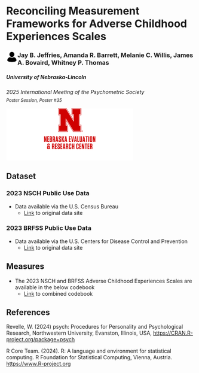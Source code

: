 # Reconciling Measurement Frameworks for Adverse Childhood Experiences Scales

### <img align="left" width="30" height="30" src="https://github.com/jjeffries13/APA_2023/blob/main/Images/4851855-200.png"> Jay B. Jeffries, Amanda R. Barrett, Melanie C. Willis, James A. Bovaird, Whitney P. Thomas 
<h5>University of Nebraska-Lincoln </h5> 

*2025 International Meeting of the Psychometric Society* <br>
<sub> *Poster Session, Poster #35* </sub> 

<img align = "center" src = "https://github.com/jjeffries13/classmaps_lpa/blob/main/Images/Nv_CEHS_NEAR_fullname_RGB.png" width="340" height="140">

## Dataset
### 2023 NSCH Public Use Data 
* Data available via the U.S. Census Bureau
  * [Link](https://www.census.gov/programs-surveys/nsch/data/datasets/nsch2023.html) to original data site
### 2023 BRFSS Public Use Data 
* Data available via the U.S. Centers for Disease Control and Prevention
  * [Link](https://www.cdc.gov/brfss/) to original data site
 
## Measures
* The 2023 NSCH and BRFSS Adverse Childhood Experiences Scales are available in the below codebook
  * [Link](https://github.com/jjeffries13/APA_2025/blob/main/codebook_IMPS.pdf) to combined codebook

## References
Revelle, W. (2024) psych: Procedures for Personality and Psychological Research, Northwestern University, Evanston, Illinois, USA, https://CRAN.R-project.org/package=psych 

R Core Team. (2024). R: A language and environment for statistical computing. R Foundation for Statistical Computing, Vienna, Austria. https://www.R-project.org
